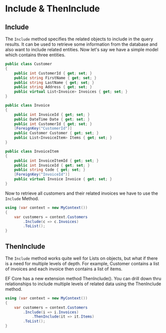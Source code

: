 # Include & ThenInclude

## Include 

The `Include` method specifies the related objects to include in the query results. It can be used to retrieve some information from the database and also want to include related entities. Now let's say we have a simple model which contains three entities.


```csharp
public class Customer
{
    public int CustomerId { get; set; }
    public string FirstName { get; set; }
    public string LastName { get; set; }
    public string Address { get; set; }
    public virtual List<Invoice> Invoices { get; set; }
}

public class Invoice
{
    public int InvoiceId { get; set; }
    public DateTime Date { get; set; }
    public int CustomerId { get; set; }
    [ForeignKey("CustomerId")]
    public Customer Customer { get; set; }
    public List<InvoiceItem> Items { get; set; }
}

public class InvoiceItem
{
    public int InvoiceItemId { get; set; }
    public int InvoiceId { get; set; }
    public string Code { get; set; }
    [ForeignKey("InvoiceId")]
    public virtual Invoice Invoice { get; set; }
}
```

Now to retrieve all customers and their related invoices we have to use the `Include` Method.


```csharp
using (var context = new MyContext())
{
    var customers = context.Customers
        .Include(c => c.Invoices)
        .ToList();
}
```

## ThenInclude

The `Include` method works quite well for Lists on objects, but what if there is a need for multiple levels of depth. For example, Customer contains a list of invoices and each invoice then contains a list of items. 

EF Core has a new extension method ThenInclude(). You can drill down thru relationships to include multiple levels of related data using the ThenInclude method.


```csharp
using (var context = new MyContext())
{
    var customers = context.Customers
        .Include(i => i.Invoices)
            .ThenInclude(it => it.Items)
        .ToList();
}
```
